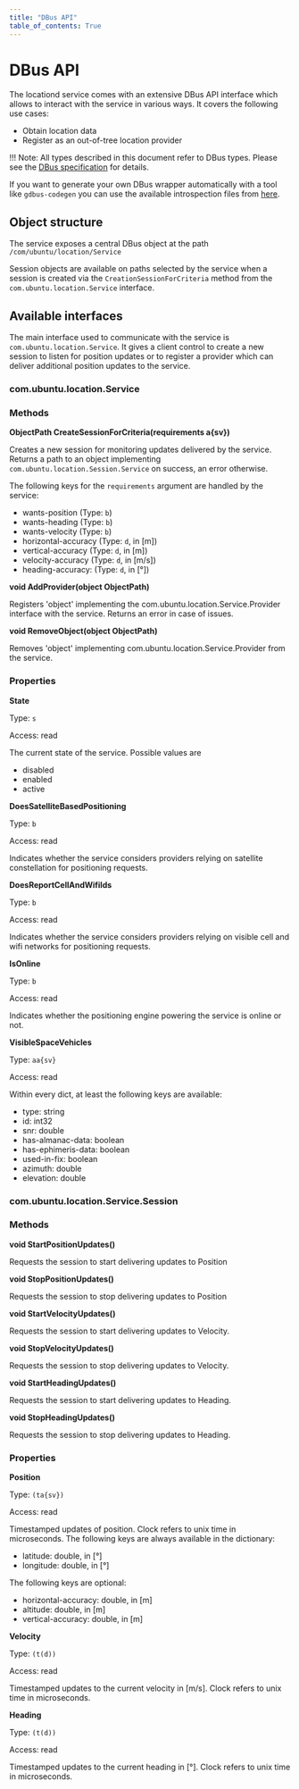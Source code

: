 ```yaml
---
title: "DBus API"
table_of_contents: True
---
```


# DBus API

The locationd service comes with an extensive DBus API interface which
allows to interact with the service in various ways. It covers the following
use cases:

  * Obtain location data
  * Register as an out-of-tree location provider

!!! Note:
    All types described in this document refer to DBus types. Please
    see the [DBus specification](https://dbus.freedesktop.org/doc/dbus-specification.html) for details.

If you want to generate your own DBus wrapper automatically with a tool
like `gdbus-codegen` you can use the available introspection files from
[here](https://git.launchpad.net/~snappy-hwe-team/snappy-hwe-snaps/+git/location-service/tree/data/location/dbus).

## Object structure

The service exposes a central DBus object at the path `/com/ubuntu/location/Service`

Session objects are available on paths selected by the service when a
session is created via the `CreationSessionForCriteria` method from the
`com.ubuntu.location.Service` interface.

## Available interfaces

The main interface used to communicate with the service is `com.ubuntu.location.Service`. It
gives a client control to create a new session to listen for position
updates or to register a provider which can deliver additional position
updates to the service.

### com.ubuntu.location.Service

### Methods

**ObjectPath CreateSessionForCriteria(requirements a{sv})**

Creates a new session for monitoring updates delivered by the
service. Returns a path to an object implementing
`com.ubuntu.location.Session.Service` on success, an error otherwise.

The following keys for the `requirements` argument are handled by the service:

 * wants-position (Type: `b`)
 * wants-heading (Type: `b`)
 * wants-velocity (Type: `b`)
 * horizontal-accuracy (Type: `d`, in [m])
 * vertical-accuracy (Type: `d`, in [m])
 * velocity-accuracy (Type: `d`, in [m/s])
 * heading-accuracy: (Type: `d`, in [°])

**void AddProvider(object ObjectPath)**

Registers 'object' implementing the com.ubuntu.location.Service.Provider interface with the service. Returns an error in case of issues.

**void RemoveObject(object ObjectPath)**

Removes 'object' implementing com.ubuntu.location.Service.Provider
from the service.

### Properties

**State**

Type: `s`

Access: read

The current state of the service. Possible values are

 * disabled
 * enabled
 * active

**DoesSatelliteBasedPositioning**

Type: `b`

Access: read

Indicates whether the service considers providers relying on satellite
constellation for positioning requests.

**DoesReportCellAndWifiIds**

Type: `b`

Access: read

Indicates whether the service considers providers relying
on visible cell and wifi networks for positioning requests.

**IsOnline**

Type: `b`

Access: read

Indicates whether the positioning engine powering the service
is online or not.

**VisibleSpaceVehicles**

Type: `aa{sv}`

Access: read

Within every dict, at least the following keys are available:

 * type: string
 * id: int32
 * snr: double
 * has-almanac-data: boolean
 * has-ephimeris-data: boolean
 * used-in-fix: boolean
 * azimuth: double
 * elevation: double

### com.ubuntu.location.Service.Session

### Methods

**void StartPositionUpdates()**

Requests the session to start delivering updates to Position

**void StopPositionUpdates()**

Requests the session to stop delivering updates to Position

**void StartVelocityUpdates()**

Requests the session to start delivering updates to Velocity.

**void StopVelocityUpdates()**

Requests the session to stop delivering updates to Velocity.

**void StartHeadingUpdates()**

Requests the session to start delivering updates to Heading.

**void StopHeadingUpdates()**

Requests the session to stop delivering updates to Heading.

### Properties

**Position**

Type: `(ta{sv})`

Access: read

Timestamped updates of position. Clock refers to unix time in
microseconds. The following keys are always available in the
dictionary:

 * latitude: double, in [°]
 * longitude: double, in [°]

The following keys are optional:

 * horizontal-accuracy: double, in [m]
 * altitude: double, in [m]
 * vertical-accuracy: double, in [m]

**Velocity**

Type: `(t(d))`

Access: read

Timestamped updates to the current velocity in [m/s]. Clock refers to unix time in microseconds.

**Heading**

Type: `(t(d))`

Access: read

Timestamped updates to the current heading in [°]. Clock refers to unix time in microseconds.